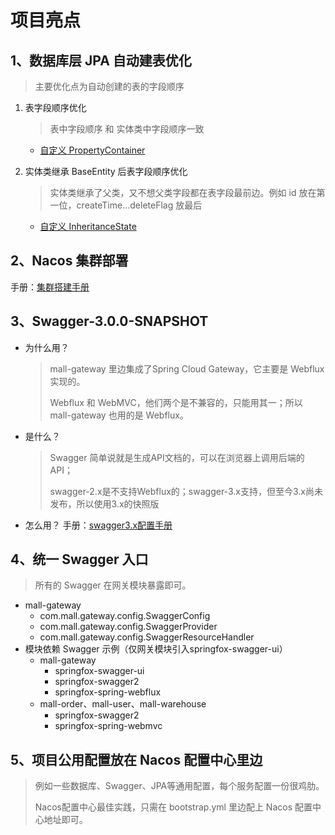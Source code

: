 # 项目亮点

## 1、数据库层 JPA 自动建表优化
> 主要优化点为自动创建的表的字段顺序
1. 表字段顺序优化
    > 表中字段顺序 和 实体类中字段顺序一致
    - [自定义 PropertyContainer](https://github.com/AmosWang0626/mall/blob/master/mall-common/src/main/java/org/hibernate/cfg/PropertyContainer.java)

2. 实体类继承 BaseEntity 后表字段顺序优化
    > 实体类继承了父类，又不想父类字段都在表字段最前边。例如 id 放在第一位，createTime...deleteFlag 放最后
    - [自定义 InheritanceState](https://github.com/AmosWang0626/mall/blob/master/mall-common/src/main/java/org/hibernate/cfg/InheritanceState.java)

## 2、Nacos 集群部署
手册：[集群搭建手册](nacos-cluster.md)

## 3、Swagger-3.0.0-SNAPSHOT
- 为什么用？
    > mall-gateway 里边集成了Spring Cloud Gateway，它主要是 Webflux 实现的。
    >
    > Webflux 和 WebMVC，他们两个是不兼容的，只能用其一；所以 mall-gateway 也用的是 Webflux。

- 是什么？
    > Swagger 简单说就是生成API文档的，可以在浏览器上调用后端的API；
    >
    > swagger-2.x是不支持Webflux的；swagger-3.x支持，但至今3.x尚未发布，所以使用3.x的快照版

- 怎么用？
手册：[swagger3.x配置手册](swagger-webmvc-webflux.md)

## 4、统一 Swagger 入口
> 所有的 Swagger 在网关模块暴露即可。
- mall-gateway
    - com.mall.gateway.config.SwaggerConfig
    - com.mall.gateway.config.SwaggerProvider
    - com.mall.gateway.config.SwaggerResourceHandler
- 模块依赖 Swagger 示例（仅网关模块引入springfox-swagger-ui）
    - mall-gateway
        - springfox-swagger-ui
        - springfox-swagger2
        - springfox-spring-webflux
    - mall-order、mall-user、mall-warehouse
        - springfox-swagger2
        - springfox-spring-webmvc

## 5、项目公用配置放在 Nacos 配置中心里边
> 例如一些数据库、Swagger、JPA等通用配置，每个服务配置一份很鸡肋。
>
> Nacos配置中心最佳实践，只需在 bootstrap.yml 里边配上 Nacos 配置中心地址即可。
